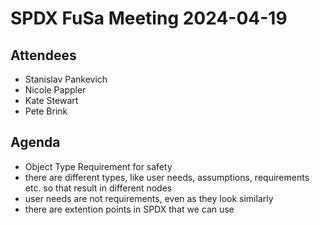# SPDX FuSa Meeting 2024-04-19

## Attendees
* Stanislav Pankevich
* Nicole Pappler
* Kate Stewart
* Pete Brink

## Agenda
* Object Type Requirement for safety
* there are different types, like user needs, assumptions, requirements etc. so that result in different nodes
* user needs are not requirements, even as they look similarly
* there are extention points in SPDX that we can use
